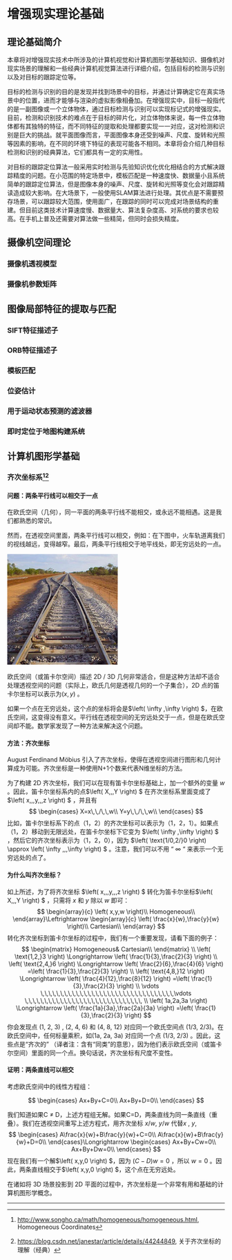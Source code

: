 # 增强现实理论基础

## 理论基础简介

本章将对增强现实技术中所涉及的计算机视觉和计算机图形学基础知识、摄像机对现实场景的理解和一些经典计算机视觉算法进行详细介绍，包括目标的检测与识别以及对目标的跟踪定位等。

目标的检测与识别的目的是发现并找到场景中的目标，并通过计算确定它在真实场景中的位置，进而才能够与渲染的虚拟影像相叠加。在增强现实中，目标一般指代的是一副图像或一个立体物体，通过目标检测与识别可以实现标记式的增强现实。目前，检测和识别技术的难点在于目标的碎片化，对立体物体来说，每一件立体物体都有其独特的特征，而不同特征的提取和处理都要实现一一对应，这对检测和识别是巨大的挑战。就平面图像而言，平面图像本身还受到噪声、尺度、旋转和光照等因素的影响，在不同的环境下特征的表现可能各不相同。本章将会介绍几种目标检测和识别的经典算法，它们都具有一定的实用性。

对目标的跟踪定位算法一般采用实时检测与先验知识优化优化相结合的方式解决跟踪精度的问题。在小范围的特定场景中，模板匹配是一种速度快、数据量小且系统简单的跟踪定位算法，但是图像本身的噪声、尺度、旋转和光照等变化会对跟踪精读造成较大影响。在大场景下，一般使用SLAM算法进行处理。其优点是不需要预存场景，可以跟踪较大范围，使用面广，在跟踪的同时可以完成对场景结构的重建。但目前这类技术计算速度慢、数据量大、算法复杂度高、对系统的要求也较高。在手机上普及还需要对算法做一些精简，但同时会损失精度。

## 摄像机空间理论

### 摄像机透视模型

### 摄像机参数矩阵

## 图像局部特征的提取与匹配

### SIFT特征描述子

### ORB特征描述子

### 模板匹配

### 位姿估计

### 用于运动状态预测的滤波器

### 即时定位于地图构建系统



## 计算机图形学基础

### 齐次坐标系[^1][^2]

#### 问题：两条平行线可以相交于一点 

在欧氏空间（几何），同一平面的两条平行线不能相交，或永远不能相遇。这是我们都熟悉的常识。

然而，在透视空间里面，两条平行线可以相交，例如：在下图中，火车轨道离我们的视线越远，变得越窄。最后，两条平行线相交于地平线处，即无穷远处的一点。

![railroad.jpg](imgs/5b716bf2d6d8a.jpg)

欧氏空间（或笛卡尔空间）描述 2D / 3D 几何非常适合，但是这种方法却不适合处理透视空间的问题（实际上，欧氏几何是透视几何的一个子集合），2D 点的笛卡尔坐标可以表示为$\left( x,y \right)$ 。

如果一个点在无穷远处，这个点的坐标将会是$\left( \infty ,\infty \right) $，在欧氏空间，这变得没有意义。平行线在透视空间的无穷远处交于一点，但是在欧氏空间却不能。数学家发现了一种方法来解决这个问题。  

#### 方法：齐次坐标 

August Ferdinand Möbius 引入了齐次坐标，使得在透视空间进行图形和几何计算成为可能。齐次坐标是一种使用N+1个数来代表N维坐标的方法。

为了构建 2D 齐次坐标，我们可以在现有笛卡尔坐标基础上，加一个额外的变量 $w$ 。因此，笛卡尔坐标系内的点$\left( X,\,\,Y \right) $ 在齐次坐标系里面变成了 $\left( x,\,\,y,\,\,z \right) $ ，并且有
$$
\begin{cases}
	X=x\,\,/\,\,w\\
	Y=y\,\,/\,\,w\\
\end{cases}
$$
比如，笛卡尔坐标系下的点（1，2）的齐次坐标可以表示为（1，2，1）。如果点（1，2）移动到无限远处，在笛卡尔坐标下它变为 $\left( \infty ,\infty \right) $ ，然后它的齐次坐标表示为（1，2，0），因为 $\left( \text{1/0,2/}0 \right) \approx \left( \infty ,\,\,\infty \right) $ 。注意，我们可以不用 “ $\infty$ “ 来表示一个无穷远处的点了。

#### 为什么叫齐次坐标？ 

如上所述，为了将齐次坐标  $\left( x,\,\,y,\,\,z \right) $ 转化为笛卡尔坐标$\left( X,\,\,Y \right) $ ，只需将 $x$ 和 $y$ 除以 $w$ 即可：
$$
\begin{array}{c}
	\left( x,y,w \right)\\
	Homogeneous\\
\end{array}\Leftrightarrow \begin{array}{c}
	\left( \frac{x}{w},\frac{y}{w} \right)\\
	Cartesian\\
\end{array}
$$
转化齐次坐标到笛卡尔坐标的过程中，我们有一个重要发现，请看下面的例子： 
$$
\begin{matrix}
	Homogeneous&		Cartesian\\
\end{matrix}
\\
\left( \text{1,2,}3 \right) \Longrightarrow \left( \frac{1}{3},\frac{2}{3} \right) 
\\
\left( \text{2,4,}6 \right) \Longrightarrow \left( \frac{2}{6},\frac{4}{6} \right) =\left( \frac{1}{3},\frac{2}{3} \right) 
\\
\left( \text{4,8,}12 \right) \Longrightarrow \left( \frac{4}{12},\frac{8}{12} \right) =\left( \frac{1}{3},\frac{2}{3} \right) 
\\
\vdots \,\,\,\,\,\,\,\,\,\,\,\,\,\,\,\,\,\,\,\,\,\,\,\,\,\,\,\,\,\,\,\,\,\,\vdots \,\,\,\,\,\,\,\,\,\,\,\,\,\,\,\,\,\,\,\,\,\,\,\,\,\,\,\,\,\,
\\
\left( 1a,2a,3a \right) \Longrightarrow \left( \frac{1a}{3a},\frac{2a}{3a} \right) =\left( \frac{1}{3},\frac{2}{3} \right)
$$
你会发现点 (1, 2, 3) , (2, 4, 6) 和 (4, 8, 12) 对应同一个欧氏空间点 (1/3, 2/3)。在欧氏空间中，任何标量乘积，如(1a, 2a, 3a) 对应同一个点 (1/3, 2/3) 。因此，这些点是“齐次的” （译者注：含有“同类”的意思），因为他们表示欧氏空间（或笛卡尔空间）里面的同一个点。换句话说，齐次坐标有尺度不变性。 

#### 证明：两条直线可以相交

考虑欧氏空间中的线性方程组： 

$$
\begin{cases}
	Ax+By+C=0\\
	Ax+By+D=0\\
\end{cases}
$$

我们知道如果C ≠ D，上述方程组无解。如果C=D，两条直线为同一条直线（重叠）。我们在透视空间重写上述方程式，用齐次坐标 $x/w$, $y/w$ 代替$x$ , $y$, 
$$
\begin{cases}
	A\frac{x}{w}+B\frac{y}{w}+C=0\\
	A\frac{x}{w}+B\frac{y}{w}+D=0\\
\end{cases}\Longrightarrow \begin{cases}
	Ax+By+Cw=0\\
	Ax+By+Dw=0\\
\end{cases}
$$
现在我们有一个解$\left( x,y,0 \right) $，因为 $\left( C-D \right) w=0$ ，所以 $w=0$ 。因此，两条直线相交于$\left( x,y,0 \right) $，这个点在无穷远处。

在诸如将 3D 场景投影到 2D 平面的过程中，齐次坐标是一个非常有用和基础的计算机图形学概念。

------

[^1]: http://www.songho.ca/math/homogeneous/homogeneous.html, Homogeneous Coordinates
[^2]: https://blog.csdn.net/janestar/article/details/44244849, 关于齐次坐标的理解（经典）

